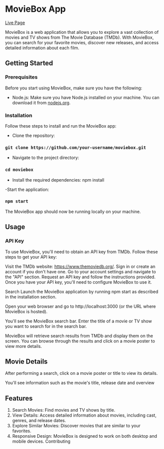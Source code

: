 # MovieBox App

[Live Page](https://moviebox-g9kl.onrender.com)

MovieBox is a web application that allows you to explore a vast collection of movies and TV shows from The Movie Database (TMDb). With MovieBox, you can search for your favorite movies, discover new releases, and access detailed information about each film.

## Getting Started
### Prerequisites
Before you start using MovieBox, make sure you have the following:

 - Node.js: Make sure you have Node.js installed on your machine. You can download it from [nodejs.org](https://nodejs.org/).


### Installation

Follow these steps to install and run the MovieBox app:

- Clone the repository:

### `git clone https://github.com/your-username/moviebox.git`

- Navigate to the project directory:
### `cd moviebox`

- Install the required dependencies:
npm install

-Start the application:
### `npm start`

The MovieBox app should now be running locally on your machine.
## Usage
### API Key
To use MovieBox, you'll need to obtain an API key from TMDb. Follow these steps to get your API key:

Visit the TMDb website: https://www.themoviedb.org/.
Sign in or create an account if you don't have one.
Go to your account settings and navigate to the "API" section.
Request an API key and follow the instructions provided.
Once you have your API key, you'll need to configure MovieBox to use it.

Search
Launch the MovieBox application by running npm start as described in the installation section.

Open your web browser and go to http://localhost:3000 (or the URL where MovieBox is hosted).

You'll see the MovieBox search bar. Enter the title of a movie or TV show you want to search for in the search bar.

MovieBox will retrieve search results from TMDb and display them on the screen. You can browse through the results and click on a movie poster to view more details.

## Movie Details
After performing a search, click on a movie poster or title to view its details.

You'll see information such as the movie's title, release date and overview

## Features
1. Search Movies: Find movies and TV shows by title.
2. View Details: Access detailed information about movies, including cast, genres, and release dates.
3. Explore Similar Movies: Discover movies that are similar to your favorites.
4. Responsive Design: MovieBox is designed to work on both desktop and mobile devices.
Contributing

 
